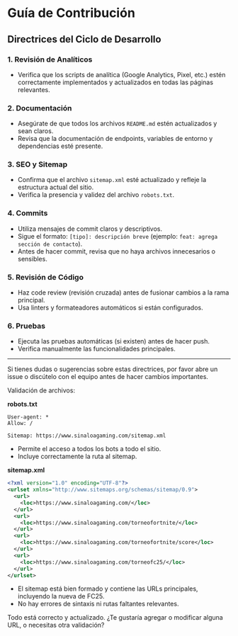 # Guía de Contribución

## Directrices del Ciclo de Desarrollo

### 1. Revisión de Analíticos
- Verifica que los scripts de analítica (Google Analytics, Pixel, etc.) estén correctamente implementados y actualizados en todas las páginas relevantes.

### 2. Documentación
- Asegúrate de que todos los archivos `README.md` estén actualizados y sean claros.
- Revisa que la documentación de endpoints, variables de entorno y dependencias esté presente.

### 3. SEO y Sitemap
- Confirma que el archivo `sitemap.xml` esté actualizado y refleje la estructura actual del sitio.
- Verifica la presencia y validez del archivo `robots.txt`.

### 4. Commits
- Utiliza mensajes de commit claros y descriptivos.
- Sigue el formato: `[tipo]: descripción breve` (ejemplo: `feat: agrega sección de contacto`).
- Antes de hacer commit, revisa que no haya archivos innecesarios o sensibles.

### 5. Revisión de Código
- Haz code review (revisión cruzada) antes de fusionar cambios a la rama principal.
- Usa linters y formateadores automáticos si están configurados.

### 6. Pruebas
- Ejecuta las pruebas automáticas (si existen) antes de hacer push.
- Verifica manualmente las funcionalidades principales.

---

Si tienes dudas o sugerencias sobre estas directrices, por favor abre un issue o discútelo con el equipo antes de hacer cambios importantes. 

Validación de archivos:

**robots.txt**
```
User-agent: *
Allow: /

Sitemap: https://www.sinaloagaming.com/sitemap.xml
```
- Permite el acceso a todos los bots a todo el sitio.
- Incluye correctamente la ruta al sitemap.

**sitemap.xml**
```xml
<?xml version="1.0" encoding="UTF-8"?>
<urlset xmlns="http://www.sitemaps.org/schemas/sitemap/0.9">
  <url>
    <loc>https://www.sinaloagaming.com/</loc>
  </url>
  <url>
    <loc>https://www.sinaloagaming.com/torneofortnite/</loc>
  </url>
  <url>
    <loc>https://www.sinaloagaming.com/torneofortnite/score</loc>
  </url>
  <url>
    <loc>https://www.sinaloagaming.com/torneofc25/</loc>
  </url>
</urlset>
```
- El sitemap está bien formado y contiene las URLs principales, incluyendo la nueva de FC25.
- No hay errores de sintaxis ni rutas faltantes relevantes.

Todo está correcto y actualizado. ¿Te gustaría agregar o modificar alguna URL, o necesitas otra validación? 